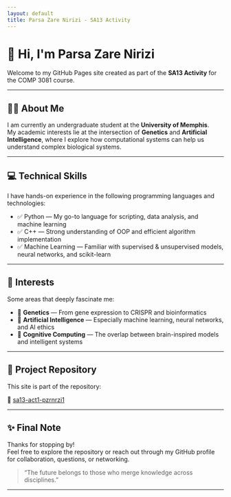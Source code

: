```yaml
---
layout: default
title: Parsa Zare Nirizi - SA13 Activity
---
```


# 👋 Hi, I'm Parsa Zare Nirizi

Welcome to my GitHub Pages site created as part of the **SA13 Activity** for the COMP 3081 course.

---

## 🧑‍🎓 About Me

I am currently an undergraduate student at the **University of Memphis**.  
My academic interests lie at the intersection of **Genetics** and **Artificial Intelligence**, where I explore how computational systems can help us understand complex biological systems.

---

## 💻 Technical Skills

I have hands-on experience in the following programming languages and technologies:

- ✅ Python — My go-to language for scripting, data analysis, and machine learning
- ✅ C++ — Strong understanding of OOP and efficient algorithm implementation
- ✅ Machine Learning — Familiar with supervised & unsupervised models, neural networks, and scikit-learn

---

## 🔬 Interests

Some areas that deeply fascinate me:

- 🧬 **Genetics** — From gene expression to CRISPR and bioinformatics
- 🤖 **Artificial Intelligence** — Especially machine learning, neural networks, and AI ethics
- 🧠 **Cognitive Computing** — The overlap between brain-inspired models and intelligent systems

---

## 📂 Project Repository

This site is part of the repository:

🔗 [sa13-act1-pzrnrzi1](https://github.com/um-202510-comp-3081/sa13-act1-pzrnrzi1)

---

## ✨ Final Note

Thanks for stopping by!  
Feel free to explore the repository or reach out through my GitHub profile for collaboration, questions, or networking.

> “The future belongs to those who merge knowledge across disciplines.”

---
